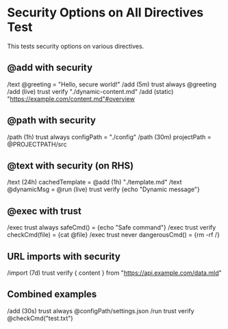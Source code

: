 # Security Options on All Directives Test

This tests security options on various directives.

## @add with security
/text @greeting = "Hello, secure world!"
/add (5m) trust always @greeting
/add (live) trust verify "./dynamic-content.md"
/add (static) "https://example.com/content.md"#overview

## @path with security
/path (1h) trust always configPath = "./config"
/path (30m) projectPath = @PROJECTPATH/src

## @text with security (on RHS)
/text (24h) cachedTemplate = @add (1h) "./template.md"
/text @dynamicMsg = @run (live) trust verify {echo "Dynamic message"}

## @exec with trust
/exec trust always safeCmd() = {echo "Safe command"}
/exec trust verify checkCmd(file) = {cat @file}
/exec trust never dangerousCmd() = {rm -rf /}

## URL imports with security
/import (7d) trust verify { content } from "https://api.example.com/data.mld"

## Combined examples
/add (30s) trust always @configPath/settings.json
/run trust verify @checkCmd("test.txt")